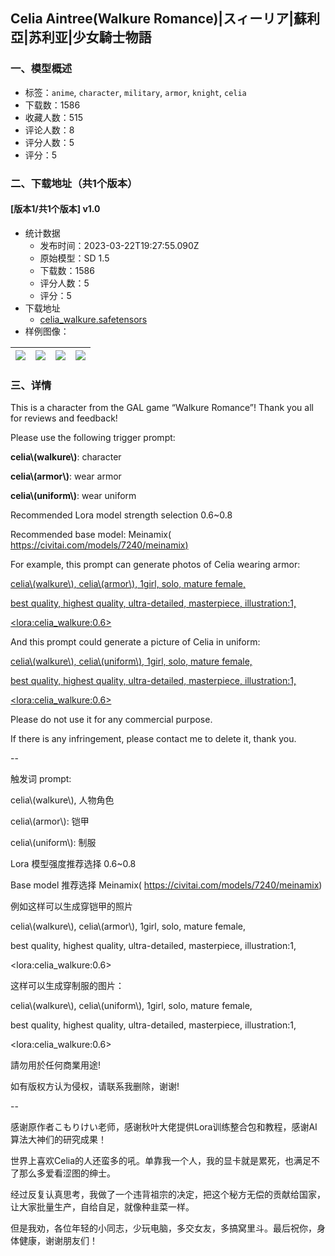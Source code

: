 ## Celia Aintree(Walkure Romance)|スィーリア|蘇利亞|苏利亚|少女騎士物語
### 一、模型概述

- 标签：`anime`, `character`, `military`, `armor`, `knight`, `celia`
- 下载数：1586
- 收藏人数：515
- 评论人数：8
- 评分人数：5
- 评分：5

### 二、下载地址（共1个版本）

#### [版本1/共1个版本] v1.0

- 统计数据
  - 发布时间：2023-03-22T19:27:55.090Z
  - 原始模型：SD 1.5
  - 下载数：1586
  - 评分人数：5
  - 评分：5
- 下载地址
  - [celia_walkure.safetensors](https://civitai.com/api/download/models/26545)
- 样例图像：

| <img src="https://image.civitai.com/xG1nkqKTMzGDvpLrqFT7WA/ffea1123-2676-4720-4fe1-6aedb53ed900/width=450/296953.jpeg" /> | <img src="https://image.civitai.com/xG1nkqKTMzGDvpLrqFT7WA/45a655fe-288f-44e6-cfd1-ec7dc1cd3200/width=450/296956.jpeg" /> | <img src="https://image.civitai.com/xG1nkqKTMzGDvpLrqFT7WA/2a7ec1cf-5603-44fe-4751-f2a964f93f00/width=450/292728.jpeg" /> | <img src="https://image.civitai.com/xG1nkqKTMzGDvpLrqFT7WA/6ab35aa1-57b2-4934-b34c-3d4c7a3f9d00/width=450/296958.jpeg" /> |
| ---- | ---- | ---- | ---- |


### 三、详情
<p>This is a character from the GAL game “Walkure Romance”! Thank you all for reviews and feedback!</p><p>Please use the following trigger prompt:</p><p><strong>celia\(walkure\)</strong>: character</p><p><strong>celia\(armor\)</strong>: wear armor</p><p><strong>celia\(uniform\)</strong>: wear uniform</p><p>Recommended Lora model strength selection 0.6~0.8</p><p>Recommended base model: Meinamix( <a target="_blank" rel="ugc" href="https://civitai.com/models/7240/meinamix">https://civitai.com/models/7240/meinamix</a><a target="_blank" rel="ugc" href="https://civitai.com/models/7240/meinamix)">)</a></p><p></p><p>For example, this prompt can generate photos of Celia wearing armor:</p><p><u>celia\(walkure\), celia\(armor\), 1girl, solo, mature female,</u></p><p><u>best quality, highest quality, ultra-detailed, masterpiece, illustration:1,</u></p><p><u>&lt;lora:celia_walkure:0.6&gt;</u></p><p></p><p>And this prompt could generate a picture of Celia in uniform:</p><p><u>celia\(walkure\), celia\(uniform\), 1girl, solo, mature female,</u></p><p><u>best quality, highest quality, ultra-detailed, masterpiece, illustration:1,</u></p><p><u>&lt;lora:celia_walkure:0.6&gt;</u></p><p></p><p>Please do not use it for any commercial purpose.</p><p>If there is any infringement, please contact me to delete it, thank you.</p><p>--</p><p>触发词 prompt:</p><p>celia\(walkure\), 人物角色</p><p>celia\(armor\): 铠甲</p><p>celia\(uniform\): 制服</p><p>Lora 模型强度推荐选择 0.6~0.8</p><p>Base model 推荐选择 Meinamix( <a target="_blank" rel="ugc" href="https://civitai.com/models/7240/meinamix">https://civitai.com/models/7240/meinamix</a>)</p><p>例如这样可以生成穿铠甲的照片</p><p>celia\(walkure\), celia\(armor\), 1girl, solo, mature female,</p><p>best quality, highest quality, ultra-detailed, masterpiece, illustration:1,</p><p>&lt;lora:celia_walkure:0.6&gt;</p><p>这样可以生成穿制服的图片：</p><p>celia\(walkure\), celia\(uniform\), 1girl, solo, mature female,</p><p>best quality, highest quality, ultra-detailed, masterpiece, illustration:1,</p><p>&lt;lora:celia_walkure:0.6&gt;</p><p>請勿用於任何商業用途!</p><p>如有版权方认为侵权，请联系我删除，谢谢!</p><p>--</p><p>感谢原作者こもりけい老师，感谢秋叶大佬提供Lora训练整合包和教程，感谢AI算法大神们的研究成果！</p><p>世界上喜欢Celia的人还蛮多的吼。单靠我一个人，我的显卡就是累死，也满足不了那么多爱看涩图的绅士。</p><p>经过反复认真思考，我做了一个违背祖宗的决定，把这个秘方无偿的贡献给国家，让大家批量生产，自给自足，就像种韭菜一样。</p><p>但是我劝，各位年轻的小同志，少玩电脑，多交女友，多搞窝里斗。最后祝你，身体健康，谢谢朋友们！</p>